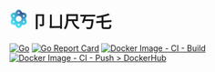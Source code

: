# ![卩ㄩ尺丂乇](assets/favicon-32x32.png) 卩ㄩ尺丂乇
[![Go](https://github.com/mt1976/purse/actions/workflows/go.yml/badge.svg)](https://github.com/mt1976/purse/actions/workflows/go.yml)
[![Go Report Card](https://goreportcard.com/badge/github.com/mt1976/purse)](https://goreportcard.com/report/github.com/mt1976/purse)
[![Docker Image - CI - Build](https://github.com/mt1976/purse/actions/workflows/docker-image.yml/badge.svg?branch=main)](https://github.com/mt1976/purse/actions/workflows/docker-image.yml) 
[![Docker Image - CI - Push > DockerHub](https://github.com/mt1976/purse/actions/workflows/dockerhub-image.yml/badge.svg)](https://github.com/mt1976/purse/actions/workflows/dockerhub-image.yml)
